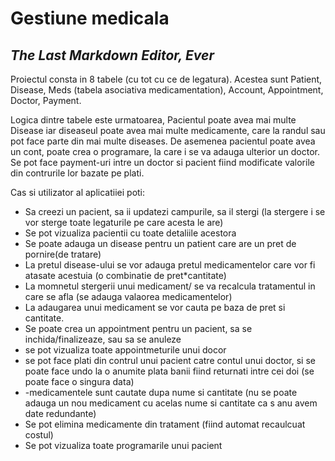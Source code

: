 # Gestiune medicala
## _The Last Markdown Editor, Ever_

Proiectul consta in 8 tabele (cu tot cu ce de legatura). Acestea sunt Patient, Disease, Meds (tabela asociativa medicamentation), Account, Appointment, Doctor, Payment.

Logica dintre tabele este urmatoarea, Pacientul poate avea mai multe Disease iar diseaseul poate avea mai multe medicamente, care la randul sau pot face parte din mai multe diseases. De asemenea pacientul poate avea un cont, poate crea o programare, la care i se va adauga ulterior un doctor.
Se pot face payment-uri intre un doctor si pacient fiind modificate valorile din contrurile lor bazate pe plati.

Cas si utilizator al aplicatiiei poti:


- Sa creezi un pacient, sa ii updatezi campurile, sa il stergi (la stergere i se vor sterge toate legaturile pe care acesta le are)
- Se pot vizualiza pacientii cu toate detaliile acestora
- Se poate adauga un disease pentru un patient care are un pret de pornire(de tratare)
- La pretul disease-ului se vor adauga pretul medicamentelor care vor fi atasate acestuia (o combinatie de pret*cantitate)
- La momnetul stergerii unui medicament/ se va recalcula tratamentul in care se afla (se adauga valaorea medicamentelor)
- La adaugarea unui medicament se vor cauta pe baza de pret si cantitate.
- Se poate crea un appointment pentru un pacient, sa se inchida/finalizeaze, sau sa se anuleze
- se pot vizualiza toate appointmeturile unui docor
- se pot face plati din contrul unui pacient catre contul unui doctor, si se poate face undo la o anumite plata banii fiind returnati intre cei doi (se poate face o singura data)
- -medicamentele sunt cautate dupa nume si cantitate (nu se poate adauga un nou medicament cu acelas nume si cantitate ca s anu avem date redundante)
- Se pot elimina medicamente din tratament (fiind automat recaulcuat costul)
- Se pot vizualiza toate programarile unui pacient


